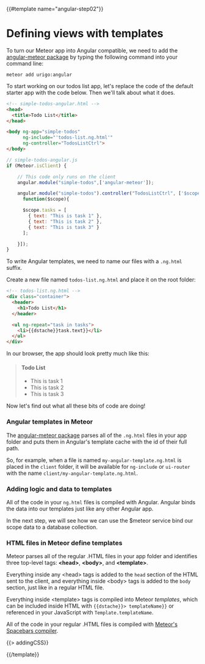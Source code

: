 {{#template name="angular-step02"}}
# Defining views with templates

To turn our Meteor app into Angular compatible, we need to add the [angular-meteor package](http://angular-meteor.com/) by typing the following
command into your command line:

    meteor add urigo:angular


To start working on our todos list app, let's replace the code of the default starter app with the code below. Then we'll talk about what it does.

```html
<!-- simple-todos-angular.html -->
<head>
  <title>Todo List</title>
</head>

<body ng-app="simple-todos"
      ng-include="'todos-list.ng.html'"
      ng-controller="TodosListCtrl">
</body>
```

```js
// simple-todos-angular.js
if (Meteor.isClient) {

	// This code only runs on the client
	angular.module("simple-todos",['angular-meteor']);

	angular.module("simple-todos").controller("TodosListCtrl", ['$scope',
	  function($scope){

      $scope.tasks = [
        { text: "This is task 1" },
        { text: "This is task 2" },
        { text: "This is task 3" }
      ];

	}]);
}
```

To write Angular templates, we need to name our files with a `.ng.html` suffix.

Create a new file named `todos-list.ng.html` and place it on the root folder:

```html
<!-- todos-list.ng.html -->
<div class="container">
  <header>
    <h1>Todo List</h1>
  </header>

  <ul ng-repeat="task in tasks">
    <li>{{dstache}}task.text}}</li>
  </ul>
</div>
```

In our browser, the app should look pretty much like this:

> #### Todo List
> - This is task 1
> - This is task 2
> - This is task 3

Now let's find out what all these bits of code are doing!

### Angular templates in Meteor

The [angular-meteor package](http://angular-meteor.com/) parses all of the `.ng.html` files in your app folder and puts them in Angular's template cache with the id of their full path.

So, for example, when a file is named `my-angular-template.ng.html` is placed in the `client` folder, it will be available for `ng-include` or `ui-router` with the name `client/my-angular-template.ng.html`.

### Adding logic and data to templates

All of the code in your `ng.html` files is compiled with Angular. Angular binds the data into our templates just like any other Angular app.

In the next step, we will see how we can use the $meteor service bind our scope data to a database collection.

### HTML files in Meteor define templates

Meteor parses all of the regular .HTML files in your app folder and identifies three top-level tags: **&lt;head>**, **&lt;body>**, and **&lt;template>**.

Everything inside any &lt;head> tags is added to the `head` section of the HTML sent to the client, and everything inside &lt;body> tags is added to the `body` section, just like in a regular HTML file.

Everything inside &lt;template> tags is compiled into Meteor _templates_, which can be included inside HTML with `{{dstache}}> templateName}}` or referenced in your JavaScript with `Template.templateName`.

All of the code in your regular .HTML files is compiled with [Meteor's Spacebars compiler](https://github.com/meteor/meteor/blob/devel/packages/spacebars/README.md).

{{> addingCSS}}

{{/template}}
